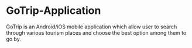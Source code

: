 # GoTrip-Application
GoTrip is an Android/iOS mobile application which allow user to search through various tourism places and choose the best option among them to go by.
